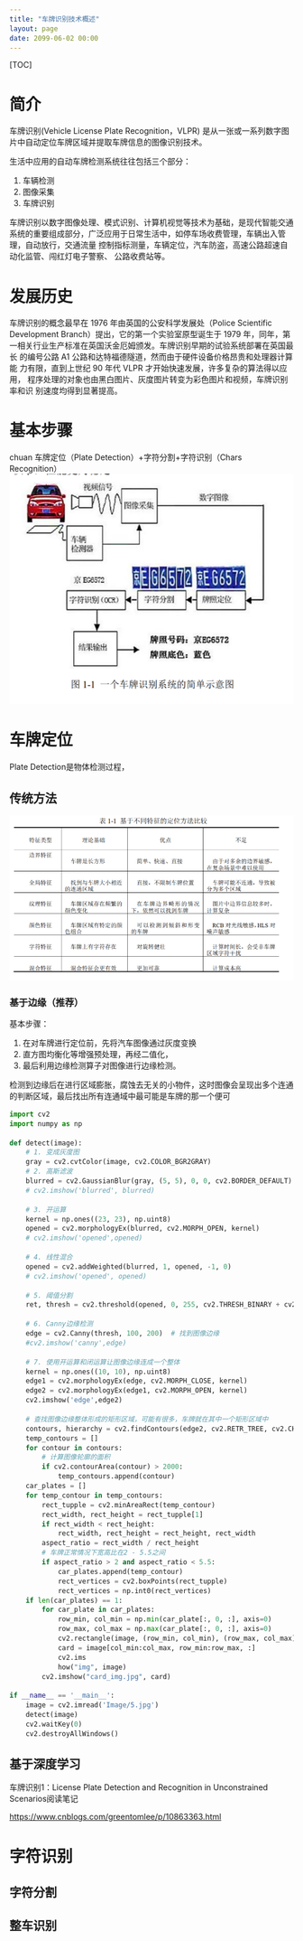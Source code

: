 ```yaml
---
title: "车牌识别技术概述"
layout: page
date: 2099-06-02 00:00
---
```


[TOC]

# 简介

车牌识别(Vehicle License Plate Recognition，VLPR) 是从一张或一系列数字图片中自动定位车牌区域并提取车牌信息的图像识别技术。

生活中应用的自动车牌检测系统往往包括三个部分：
1. 车辆检测
2. 图像采集
3. 车牌识别

车牌识别以数字图像处理、模式识别、计算机视觉等技术为基础，是现代智能交通系统的重要组成部分，广泛应用于日常生活中，如停车场收费管理，车辆出入管理，自动放行，交通流量 控制指标测量，车辆定位，汽车防盗，高速公路超速自动化监管、闯红灯电子警察、 公路收费站等。

# 发展历史

车牌识别的概念最早在 1976 年由英国的公安科学发展处（Police Scientific Development Branch）提出，它的第一个实验室原型诞生于 1979 年，同年，第一相关行业生产标准在英国沃金厄姆颁发。车牌识别早期的试验系统部署在英国最长 的编号公路 A1 公路和达特福德隧道，然而由于硬件设备价格昂贵和处理器计算能 力有限，直到上世纪 90 年代 VLPR 才开始快速发展，许多复杂的算法得以应用， 程序处理的对象也由黑白图片、灰度图片转变为彩色图片和视频，车牌识别率和识 别速度均得到显著提高。 




# 基本步骤
chuan
车牌定位（Plate Detection）+字符分割+字符识别（Chars Recognition）
![](/attach/images/2020-08-28-15-46-34.png)



# 车牌定位

Plate Detection是物体检测过程，

## 传统方法

![](/attach/images/2020-08-28-15-47-39.png)

### 基于边缘（推荐）
基本步骤：
1. 在对车牌进行定位前，先将汽车图像通过灰度变换
2. 直方图均衡化等增强预处理，再经二值化，
3. 最后利用边缘检测算子对图像进行边缘检测。

检测到边缘后在进行区域膨胀，腐蚀去无关的小物件，这时图像会呈现出多个连通的判断区域，最后找出所有连通域中最可能是车牌的那一个便可

```python
import cv2
import numpy as np

def detect(image):
    # 1. 变成灰度图
    gray = cv2.cvtColor(image, cv2.COLOR_BGR2GRAY)
    # 2. 高斯滤波 
    blurred = cv2.GaussianBlur(gray, (5, 5), 0, 0, cv2.BORDER_DEFAULT)
    # cv2.imshow('blurred', blurred)
    
    # 3. 开运算
    kernel = np.ones((23, 23), np.uint8)
    opened = cv2.morphologyEx(blurred, cv2.MORPH_OPEN, kernel)  
    # cv2.imshow('opened',opened)
    
    # 4. 线性混合
    opened = cv2.addWeighted(blurred, 1, opened, -1, 0)
    # cv2.imshow('opened', opened)

    # 5. 阈值分割
    ret, thresh = cv2.threshold(opened, 0, 255, cv2.THRESH_BINARY + cv2.THRESH_OTSU)

    # 6. Canny边缘检测
    edge = cv2.Canny(thresh, 100, 200)  # 找到图像边缘
    #cv2.imshow('canny',edge)

    # 7. 使用开运算和闭运算让图像边缘连成一个整体
    kernel = np.ones((10, 10), np.uint8)
    edge1 = cv2.morphologyEx(edge, cv2.MORPH_CLOSE, kernel)
    edge2 = cv2.morphologyEx(edge1, cv2.MORPH_OPEN, kernel)
    cv2.imshow('edge',edge2)

    # 查找图像边缘整体形成的矩形区域，可能有很多，车牌就在其中一个矩形区域中
    contours, hierarchy = cv2.findContours(edge2, cv2.RETR_TREE, cv2.CHAIN_APPROX_SIMPLE)
    temp_contours = []
    for contour in contours:
        # 计算图像轮廓的面积
        if cv2.contourArea(contour) > 2000:
            temp_contours.append(contour)
    car_plates = []
    for temp_contour in temp_contours:
        rect_tupple = cv2.minAreaRect(temp_contour)
        rect_width, rect_height = rect_tupple[1]
        if rect_width < rect_height:
            rect_width, rect_height = rect_height, rect_width
        aspect_ratio = rect_width / rect_height
        # 车牌正常情况下宽高比在2 - 5.5之间
        if aspect_ratio > 2 and aspect_ratio < 5.5:
            car_plates.append(temp_contour)
            rect_vertices = cv2.boxPoints(rect_tupple)
            rect_vertices = np.int0(rect_vertices)
    if len(car_plates) == 1:
        for car_plate in car_plates:
            row_min, col_min = np.min(car_plate[:, 0, :], axis=0)
            row_max, col_max = np.max(car_plate[:, 0, :], axis=0)
            cv2.rectangle(image, (row_min, col_min), (row_max, col_max), (0, 255, 0), 2)
            card = image[col_min:col_max, row_min:row_max, :]
            cv2.ims
            how("img", image)
        cv2.imshow("card_img.jpg", card)

if __name__ == '__main__':
    image = cv2.imread('Image/5.jpg')
    detect(image)
    cv2.waitKey(0)
    cv2.destroyAllWindows()

```
 




## 基于深度学习


车牌识别1：License Plate Detection and Recognition in Unconstrained Scenarios阅读笔记

https://www.cnblogs.com/greentomlee/p/10863363.html


# 字符识别

## 字符分割 

## 整车识别